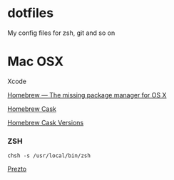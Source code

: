 # dotfiles

My config files for zsh, git and so on

# Mac OSX

Xcode

[Homebrew — The missing package manager for OS X](http://brew.sh)

[Homebrew Cask](http://caskroom.io)

[Homebrew Cask Versions](https://github.com/caskroom/homebrew-versions)

### ZSH

`chsh -s /usr/local/bin/zsh`

[Prezto](https://github.com/sorin-ionescu/prezto)
